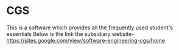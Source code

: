 # CGS
This is a software which provides all the frequently used student's essentials
Below is the link the subsidiary website-
https://sites.google.com/view/software-engineering-cgs/home
